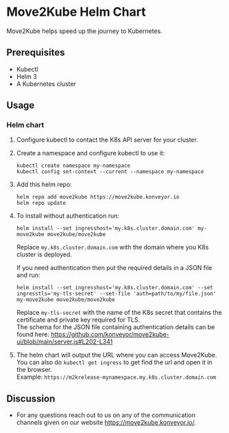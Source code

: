 # Move2Kube Helm Chart

Move2Kube helps speed up the journey to Kubernetes.

## Prerequisites

- Kubectl
- Helm 3
- A Kubernetes cluster

## Usage

### Helm chart

1. Configure kubectl to contact the K8s API server for your cluster.
2. Create a namespace and configure kubectl to use it:
   ```
   kubectl create namespace my-namespace
   kubectl config set-context --current --namespace my-namespace
   ```
3. Add this helm repo:
   ```
   helm repo add move2kube https://move2kube.konveyor.io
   helm repo update
   ```
4. To install without authentication run:
   ```
   helm install --set ingresshost='my.k8s.cluster.domain.com' my-move2kube move2kube/move2kube
   ```
   Replace `my.k8s.cluster.domain.com` with the domain where you K8s cluster is deployed.  

   If you need authentication then put the required details in a JSON file and run:
   ```
   helm install --set ingresshost='my.k8s.cluster.domain.com' --set ingresstls='my-tls-secret' --set-file 'auth=path/to/my/file.json' my-move2kube move2kube/move2kube
   ```
   Replace `my-tls-secret` with the name of the K8s secret that contains the certificate and private key required for TLS.  
   The schema for the JSON file containing authentication details can be found here: https://github.com/konveyor/move2kube-ui/blob/main/server.js#L202-L341

5. The helm chart will output the URL where you can access Move2Kube.  
   You can also do `kubectl get ingress` to get find the url and open it in the browser.  
   Example: `https://m2krelease-mynamespace.my.k8s.cluster.domain.com`

## Discussion

* For any questions reach out to us on any of the communication channels given on our website https://move2kube.konveyor.io/.
